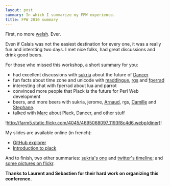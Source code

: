 ```yaml
---
layout: post
summary: In which I summarize my FPW experience.
title: FPW 2010 summary
---
```


First, no more [welsh](http://en.wikipedia.org/wiki/Welsh_rarebit). Ever.

Even if Calais was not the easiest destination for every one, it was a really fun and intersting two days. I met nice folks, had great discussions and drink good beers.

For those who missed this workshop, a short summary for you:

 * had excellent discussions with [sukria](http://www.sukria.net/fr/) about the future of [Dancer](http://github.com/perldancer/dancer)
 * fun facts about time zone and unicode with [maddingue](http://twitter.com/maddingue), [rgs](http://twitter.com/octoberequus) and [fperrad](http://github.com/fperrad)
 * interesting chat with fperrad about lua and parrot
 * convinced more people that Plack *is* the future for Perl Web development
 * beers, and more beers with sukria, jerome, [Arnaud](http://twitter.com/ephoz), rgs, [Camille](http://twitter.com/cmaussan) and [Stephane](http://twitter.com/straux).
 * talked with [Marc](http://www.tinybox.net/) about Plack, Dancer, and other stuff

!http://farm5.static.flickr.com/4045/4695068097_1193f8c4d6.webp(diner)!

My slides are available online (in french):

 * [GitHub explorer](http://franck.lumberjaph.net/blog/slides/github-explorer.pdf)
 * [Introduction to plack](http://franck.lumberjaph.net/slides/introduction_a_plack.pdf)

And to finish, two other summaries: [sukria's one](http://www.sukria.net/fr/archives/2010/06/12/french-perl-workshop-2010-report/) and [twitter's timeline](http://twitter.com/#search?q=%23fpw2010); and [some pictures on flickr](http://www.flickr.com/photos/franck_/sets/72157624263416548/).

**Thanks to Laurent and Sebastien for their hard work on organizing this conference.**
